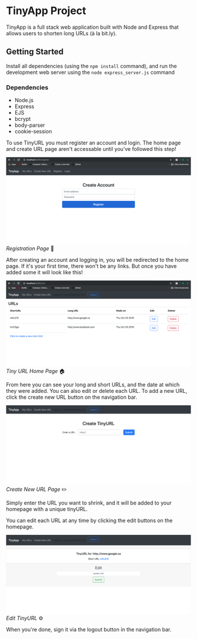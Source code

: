 # TinyApp Project

TinyApp is a full stack web application built with Node and Express that allows users to shorten long URLs (à la bit.ly).

## Getting Started
Install all dependencies (using the `npm install` command), and run the development web server using the `node express_server.js` command

### Dependencies
- Node.js
- Express
- EJS
- bcrypt
- body-parser
- cookie-session

To use TinyURL you must register an account and login. The home page and create URL page aren't accessable until you've followed this step!

!["RegisterUser"](https://github.com/duncan-mann/tinyapp/blob/master/docs/create-account.png?raw=true)
*Registration Page* 🔑

After creating an account and logging in, you will be redirected to the home page. If it's your first time, there won't be any links. But once you have added some it will look like this! 

!["TinyURL App on Login"](https://github.com/duncan-mann/tinyapp/blob/master/docs/main.png?raw=true)
*Tiny URL Home Page* 🏠

From here you can see your long and short URLs, and the date at which they were added. You can also edit or delete each URL. To add a new URL, click the create new URL button on the navigation bar.

!["Add New URL Page"](https://github.com/duncan-mann/tinyapp/blob/master/docs/create-url.png?raw=true)
*Create New URL Page* ✏️

Simply enter the URL you want to shrink, and it will be added to your homepage with a unique tinyURL. 

You can edit each URL at any time by clicking the edit buttons on the homepage.

!["Add New URL Page"](https://github.com/duncan-mann/tinyapp/blob/master/docs/edit-url.png?raw=true)
*Edit TinyURL* ⚙️

When you're done, sign it via the logout button in the navigation bar. 


